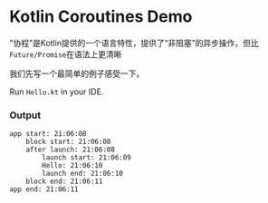 Kotlin Coroutines Demo
======================

"协程"是Kotlin提供的一个语言特性，提供了“非阻塞”的异步操作，但比`Future/Promise`在语法上更清晰

我们先写一个最简单的例子感受一下。

Run `Hello.kt` in your IDE.

### Output

```
app start: 21:06:08
    block start: 21:06:08
    after launch: 21:06:08
        launch start: 21:06:09
        Hello: 21:06:10
        launch end: 21:06:10
    block end: 21:06:11
app end: 21:06:11
```